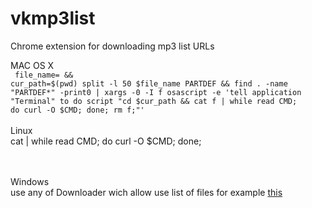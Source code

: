 # vkmp3list
Chrome extension for downloading mp3 list URLs


MAC OS X<br>
<code>
file_name=<FILE NAME HERE> && cur_path=$(pwd) split -l 50 $file_name PARTDEF && find . -name "PARTDEF*" -print0 | xargs -0 -I f osascript -e 'tell application "Terminal" to do script "cd $cur_path && cat f | while read CMD; do curl -O $CMD; done; rm f;"' 
</code>
<br><br>Linux<br>
cat <FILE NAME HERE> | while read CMD; do curl -O $CMD; done;

<br><br>Windows<br> 
use any of Downloader  wich allow use list of files
for example <a href="http://www.leniel.net/2010/07/automate-batch-download-mass-list-urls.html#sthash.67UnYwuv.dpbs">this</a>